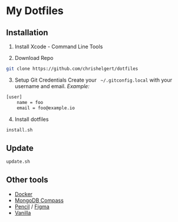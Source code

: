 # My Dotfiles

## Installation

1. Install Xcode - Command Line Tools

2. Download Repo
```bash
git clone https://github.com/chrishelgert/dotfiles
```

3. Setup Git Credentials
Create your ``` ~/.gitconfig.local``` with your username and email.
*Example:*
```bash
[user]
    name = foo
    email = foo@example.io
```

4. Install dotfiles
```bash
install.sh
```

## Update

```bash
update.sh
```

## Other tools

* [Docker](https://www.docker.com/products/docker-toolbox)
* [MongoDB Compass](https://www.mongodb.com/products/compass)
* [Pencil](https://github.com/evolus/pencil) / [Figma](https://www.figma.com/)
* [Vanilla](http://matthewpalmer.net/vanilla/)
